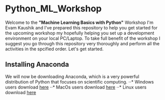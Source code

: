 # Python_ML_Workshop
Welcome to the **"Machine Learning Basics with Python"** Workshop
I'm Evam Kaushik and I've prepared this repository to help you get started for the upcoming workshop my hopefully helping you set up a development environment on your local PC/Laptop. To take full benefit of the workshop I suggest you go through this repository very thoroughly and perform all the activities in the spcified order. Let's get started.

## Installing Anaconda
We will now be downloading Anaconda, which is a very powerful distribution of Python that focuses on scientific computing.
⋅⋅* Windows users download [here](https://repo.anaconda.com/archive/Anaconda3-2020.02-Windows-x86_64.exe)
⋅⋅* MacOs users download [here](https://repo.anaconda.com/archive/Anaconda3-2020.02-MacOSX-x86_64.pkg)
⋅⋅* Linux users download [here](https://repo.anaconda.com/archive/Anaconda3-2020.02-Linux-x86_64.sh)
